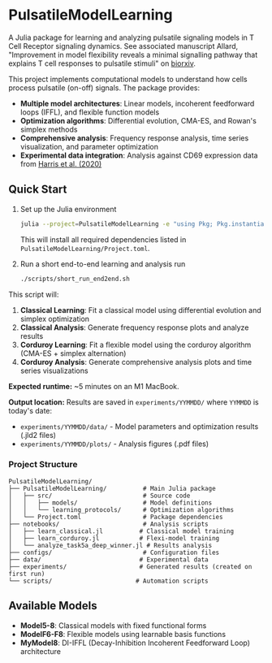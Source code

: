 # PulsatileModelLearning

A Julia package for learning and analyzing pulsatile signaling models in T Cell Receptor signaling dynamics.
See associated manuscript Allard, "Improvement in model flexibility reveals a minimal signalling pathway that explains T cell responses to pulsatile stimuli" on [biorxiv](https://www.biorxiv.org/content/10.1101/2025.08.28.672930v1).

This project implements computational models to understand how cells process pulsatile (on-off) signals. The package provides:

- **Multiple model architectures**: Linear models, incoherent feedforward loops (IFFL), and flexible function models
- **Optimization algorithms**: Differential evolution, CMA-ES, and Rowan's simplex methods
- **Comprehensive analysis**: Frequency response analysis, time series visualization, and parameter optimization
- **Experimental data integration**: Analysis against CD69 expression data from [Harris et al. (2020)](https://www.embopress.org/doi/full/10.15252/msb.202010091)


## Quick Start

1. Set up the Julia environment
   ```bash
   julia --project=PulsatileModelLearning -e "using Pkg; Pkg.instantiate()"
   ```
   
   This will install all required dependencies listed in `PulsatileModelLearning/Project.toml`.

2. Run a short end-to-end learning and analysis run

   ```bash
   ./scripts/short_run_end2end.sh
   ```

This script will:
1. **Classical Learning**: Fit a classical model using differential evolution and simplex optimization
2. **Classical Analysis**: Generate frequency response plots and analyze results
3. **Corduroy Learning**: Fit a flexible model using the corduroy algorithm (CMA-ES + simplex alternation)
4. **Corduroy Analysis**: Generate comprehensive analysis plots and time series visualizations

**Expected runtime:** ~5 minutes on an M1 MacBook.

**Output location:** Results are saved in `experiments/YYMMDD/` where `YYMMDD` is today's date:
- `experiments/YYMMDD/data/` - Model parameters and optimization results (.jld2 files)
- `experiments/YYMMDD/plots/` - Analysis figures (.pdf files)

### Project Structure

```
PulsatileModelLearning/
├── PulsatileModelLearning/          # Main Julia package
│   ├── src/                         # Source code
│   │   ├── models/                  # Model definitions
│   │   └── learning_protocols/      # Optimization algorithms
│   └── Project.toml                 # Package dependencies
├── notebooks/                       # Analysis scripts
│   ├── learn_classical.jl          # Classical model training
│   ├── learn_corduroy.jl           # Flexi-model training
│   └── analyze_task5a_deep_winner.jl # Results analysis
├── configs/                         # Configuration files
├── data/                           # Experimental data
├── experiments/                    # Generated results (created on first run)
└── scripts/                       # Automation scripts
```

## Available Models

- **Model5-8**: Classical models with fixed functional forms
- **ModelF6-F8**: Flexible models using learnable basis functions
- **MyModel8**: DI-IFFL (Decay-Inhibition Incoherent Feedforward Loop) architecture

